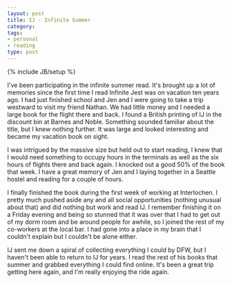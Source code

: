 ```yaml
---
layout: post
title: IJ - Infinite Summer 
category: 
tags: 
- personal
- reading
type: post
---
```

{% include JB/setup %}

I've been participating in the infinite summer read. It's brought up a lot of memories since the first time I read Infinite Jest was on vacation ten years ago. I had just finished school and Jen and I were going to take a trip westward to visit my friend Nathan. We had little money and I needed a large book for the flight there and back.  I found a British printing of IJ in the discount bin at Barnes and Noble. Something sounded familiar about the title, but I knew nothing further. It was large and looked interesting and became my vacation book on sight.

I was intrigued by the massive size but held out to start reading, I knew that I would need something to occupy hours in the terminals as well as the six hours of flights there and back again.  I knocked out a good 50% of the book that week. I have a great memory of Jen and I laying together in a Seattle hostel and reading for a couple of hours. 

I finally finished the book during the first week of working at Interlochen. I pretty much pushed aside any and all social opportunities (nothing unusual about that) and did nothing but work and read IJ. I remember finishing it on a Friday evening and being so stunned that it was over that I had to get out of my dorm room and be around people for awhile, so I joined the rest of my co-workers at the local bar. I had gone into a place in my brain that I couldn't explain but I couldn't be alone either. 

IJ sent me down a spiral of collecting everything I could by DFW, but I haven't been able to return to IJ for years. I read the rest of his books that summer and grabbed everything I could find online. It's been a great trip getting here again, and I'm really enjoying the ride again. 
